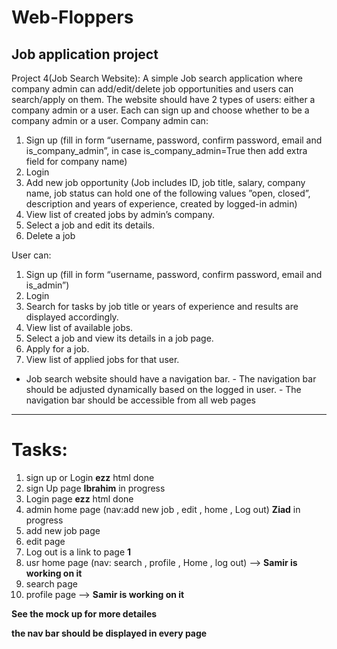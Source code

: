 # Web-Floppers
Job application project
-------------------------------------
Project 4(Job Search Website): 
A simple Job search application where company admin can add/edit/delete job 
opportunities and users can search/apply on them. The website should have 2 types of 
users: either a company admin or a user. Each can sign up and choose whether to be a 
company admin or a user. 
Company admin can: 
1. Sign up (fill in form “username, password, confirm password, 
email and is_company_admin”, in case is_company_admin=True then 
add extra field for company name) 
2. Login 
3. Add new job opportunity 
(Job includes ID, job title, salary, company name, job status can 
hold one of the following values ”open, closed”, description and 
years of experience, created by logged-in admin) 
4. View list of created jobs by admin’s company. 
5. Select a job and edit its details. 
6. Delete a job 
 
User can: 
1. Sign up (fill in form “username, password, confirm password, 
email and is_admin”) 
2. Login 
3. Search for tasks by job title or years of experience and results 
are displayed accordingly. 
4. View list of available jobs. 
5. Select a job and view its details in a job page. 
6. Apply for a job. 
7. View list of applied jobs for that user. 
 - Job search website should have a navigation bar. - The navigation bar should be adjusted dynamically based on the 
logged in user. - The navigation bar should be accessible from all web pages
--------------------------------------------------------------------------------
# Tasks:
1) sign up or Login **ezz** html done
2) sign Up page **Ibrahim** in progress
3) Login page **ezz** html done
4) admin home page (nav:add new job , edit , home , Log out) **Ziad** in progress
5) add new job page
6) edit page
7) Log out is a link to page **1**
8) usr home page (nav: search , profile , Home , log out) --> **Samir is working on it**
9) search page
10) profile page --> **Samir is working on it**
    
**See the mock up for more detailes**

**the nav bar should be displayed in every page**
